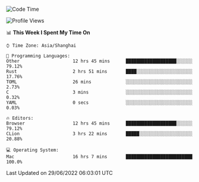 <!--START_SECTION:waka-->
![Code Time](http://img.shields.io/badge/Code%20Time-19%20hrs%2018%20mins-blue)

![Profile Views](http://img.shields.io/badge/Profile%20Views-15-blue)

📊 **This Week I Spent My Time On** 

```text
⌚︎ Time Zone: Asia/Shanghai

💬 Programming Languages: 
Other                    12 hrs 45 mins      ███████████████████░░░░░░   79.12% 
Rust                     2 hrs 51 mins       ████░░░░░░░░░░░░░░░░░░░░░   17.76% 
TOML                     26 mins             ░░░░░░░░░░░░░░░░░░░░░░░░░   2.73% 
C                        3 mins              ░░░░░░░░░░░░░░░░░░░░░░░░░   0.32% 
YAML                     0 secs              ░░░░░░░░░░░░░░░░░░░░░░░░░   0.03%

🔥 Editors: 
Browser                  12 hrs 45 mins      ███████████████████░░░░░░   79.12% 
CLion                    3 hrs 22 mins       █████░░░░░░░░░░░░░░░░░░░░   20.88%

💻 Operating System: 
Mac                      16 hrs 7 mins       █████████████████████████   100.0%

```


 Last Updated on 29/06/2022 06:03:01 UTC
<!--END_SECTION:waka-->